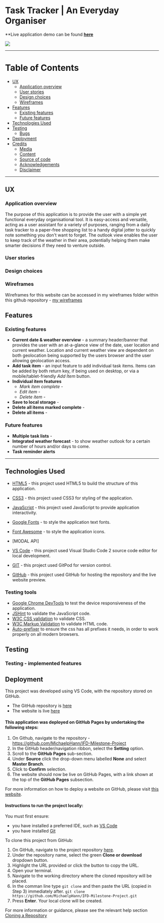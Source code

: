 # Task Tracker | An Everyday Organiser

**Live application demo can be found [**here**](https://michaelphann.github.io/IFD-Milestone-Project/)

![](testing/responsive.PNG)
_____

# Table of Contents

* [UX](#UX)
  * [Application overview](#Application-overview)
  * [User stories](#User-stories)
  * [Design choices](#Design-choices)
  * [Wireframes](#Wireframes)
* [Features](#Features)
  * [Existing features](#Existing-features)
  * [Future features](#Future-features)
* [Technologies Used](#Technologies-Used)
* [Testing](#Testing)
  * [Bugs](#Bugs)
* [Deployment](#Deployment)
* [Credits](#Credits)
  * [Media](#Media)
  * [Content](#Content)
  * [Source of code](#Source-of-codes)
  * [Acknowledgements](#Acknowledgements)
  * [Disclaimer](#Disclaimer)

_____

## UX

### Application overview

The purpose of this application is to provide the user with a simple yet functional everyday organisational tool. It is easy-access and versatile, acting as a user assistant for a variety of purposes, ranging from a daily task tracker to a paper-free shopping list to a handy digital jotter to quickly note something you don't want to forget. The outlook view enables the user to keep track of the weather in their area, potentially helping them make smarter decisions if they need to venture outside.

### User stories



### Design choices




### Wireframes
Wireframes for this website can be accessed in my wireframes folder within this github repository - [my wireframes](XXXXXXXX)





## Features

### Existing features
* **Current date & weather overview** - a summary header/banner that provides the user with an at-a-glance view of the date, user location and current weather. Location and current weather view are dependent on both geolocation being supported by the users browser and the user allowing geolocation access.
* **Add task item** - an input feature to add individual task items. Items can be added by both return key, if being used on desktop, or via a mobile/tablet-friendly *Add Item* button.
* **Individual item features**
  * *Mark item complete* - 
  * *Edit item* - 
  * *Delete item* - 
* **Save to local storage** - 
* **Delete all items marked complete** - 
* **Delete all items** - 

### Future features
* **Multiple task lists** - 
* **Integrated weather forecast** - to show weather outlook for a certain number of hours and/or days to come.
* **Task reminder alerts**

_____

## Technologies Used

* [HTML5](https://en.wikipedia.org/wiki/HTML5) - this project used HTML5 to build the structure of this application.
* [CSS3](https://en.wikipedia.org/wiki/Cascading_Style_Sheets) - this project used CSS3 for styling of the application.
* [JavaScript](https://www.javascript.com/) - this project used JavaScript to provide application interactivity.
* [Google Fonts](https://fonts.google.com/) - to style the application text fonts.
* [Font Awesome](https://fontawesome.com/) - to style the application icons.
* [MODAL API]

* [VS Code](https://code.visualstudio.com/) - this project used Visual Studio Code 2 source code editor for local development.
* [GIT](https://git-scm.com/) - this project used GitPod for version control.
* [GitHub](https://github.com/) - this project used GitHub for hosting the repository and the live website preview.

### Testing tools

* [Google Chrome DevTools](https://developers.google.com/web/tools/chrome-devtools) to test the device responsiveness of the application.
* [JSHint](https://jshint.com/) to validate the JavaScript code.
* [W3C CSS validation](https://jigsaw.w3.org/css-validator/) to validate CSS. 
* [W3C Markup Validation](https://validator.w3.org/) to validate HTML code.
* [Auto-prefixer](https://autoprefixer.github.io/) to ensure the css has all prefixes it needs, in order  to work properly on all modern browsers. 

## Testing


### Testing - implemented features





## Deployment

This project was developed using VS Code, with the repository stored on GitHub.

* The GitHub repository is [here](https://github.com/MichaelpHann/IFD-Milestone-Project)
* The website is live [here](https://michaelphann.github.io/IFD-Milestone-Project/)

#### This application was deployed on GitHub Pages by undertaking the following steps:
1. On Github, navigate to the repository - https://github.com/MichaelpHann/IFD-Milestone-Project
2. In the GitHub header/navigation ribbon, select the **Setting** option.
3. Scroll to the **GitHub Pages** sub-section.
4. Under **Source** click the drop-down menu labelled **None** and select **Master Branch**.
5. Click to **Confirm** selection.
6. The website should now be live on GitHub Pages, with a link shown at the top of the **GitHub Pages** subsection.

For more information on how to deploy a website on GitHub, please visit [this website](https://help.github.com/en/github/working-with-github-pages/configuring-a-publishing-source-for-your-github-pages-site).

#### Instructions to run the project locally:
You must first ensure:
  * you have installed a preferred IDE, such as [VS Code](https://code.visualstudio.com/)
  * you have installed [Git](https://git-scm.com/)

To clone this project from GitHub:

1. On GitHub, navigate to the project repository [here](https://github.com/MichaelpHann/IFD-Milestone-Project).
2. Under the repository name, select the green **Clone or download** dropdown button.
3. Highlight the URL provided or click the button to copy the URL.
4. Open your terminal.
5. Navigate to the working directory where the cloned repository will be placed.
6. In the comman line type `git clone` and then paste the URL (copied in Step 3) immediately after.
`git clone https://github.com/MichaelpHann/IFD-Milestone-Project.git`
7. Press **Enter**. Your local clone will be created.

For more information or guidance, please see the relevant help section [Cloning a Repository](https://help.github.com/en/github/creating-cloning-and-archiving-repositories/cloning-a-repository)

